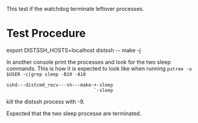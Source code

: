 This test if the watchdog terminate leftover processes.

# Test Procedure

export DISTSSH_HOSTS=localhost
distssh -- make -j

In another console print the processes and look for the two sleep commands.
This is how it is expected to look like when running `pstree -u $USER -c|grep sleep -B10 -A10`
```
sshd---distcmd_recv---sh---make-+-sleep
                                `-sleep
```

kill the distssh process with -9.

Expected that the two sleep processe are terminated.
